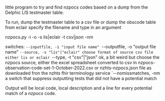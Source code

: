 little program to try and find nzpocs codes based on a dump from the 
Delphic LIS testmaster table. 

To run, dump the testmaster table to a csv file or dump the obscode table from eclair 
specify the filename and type in an argument 

nzpocs.py -i <inputfilename> -o <outputfilename> -s lis|eclair -t csv|json -nm

switches:
`--inputfile, -i "input file name"
`--outputfile, -o "output file name"
`--source, -s "lis"|"eclair" choose format of source csv file either lis or eclair
`--type, -t "csv"|"json" ok, a bit weird but choose the nzpocs source, either the excel spreadsheet converted to csv in nzpocs-observation-code-set-1-October-2022.csv or nzhts-nzpocs.json file as downloaded fron the nzhts fhir terminology service
`--nomissmatches, -nm a switch that suppress outputting tests that did not have a potential match 

Output will be local code, local description and a line for every potential match of a nzpocs code. 




